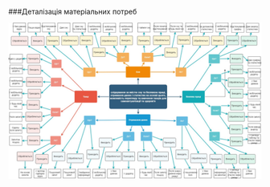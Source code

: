 ###Деталізація матеріальних потреб

![MindMap](https://github.com/oleksandrblazhko/ai-214-zhevneryuk/blob/ai-214_shevneruck_with_laboratory_work_1/1-SoftwareRequirements/1.1-DeterminingConsumerNeeds/1.1.2-MaterialNeedsDetails/MindMapTemplate.jpg)
